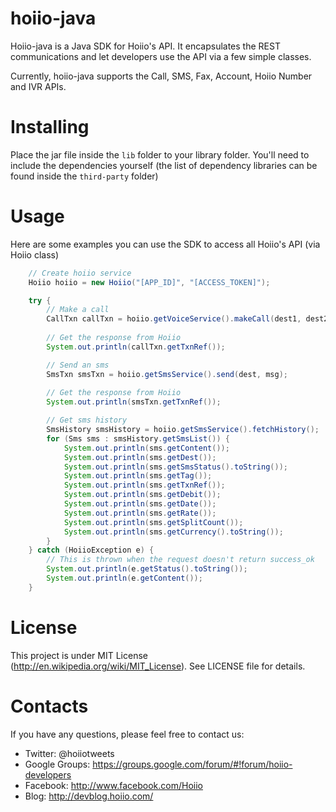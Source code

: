 # hoiio-java
Hoiio-java is a Java SDK for Hoiio's API. It encapsulates the REST 
communications and let developers use the API via a few simple classes.

Currently, hoiio-java supports the Call, SMS, Fax, Account, Hoiio Number and IVR APIs.


# Installing
Place the jar file inside the ```lib``` folder to your library folder. 
You'll need to include the dependencies yourself (the list of dependency libraries 
can be found inside the ```third-party``` folder)


# Usage
Here are some examples you can use the SDK to access all Hoiio's API (via Hoiio class)

``` java
	// Create hoiio service
	Hoiio hoiio = new Hoiio("[APP_ID]", "[ACCESS_TOKEN]");

	try {
		// Make a call
		CallTxn callTxn = hoiio.getVoiceService().makeCall(dest1, dest2);	
		
		// Get the response from Hoiio
		System.out.println(callTxn.getTxnRef());

		// Send an sms
		SmsTxn smsTxn = hoiio.getSmsService().send(dest, msg);		
		
		// Get the response from Hoiio
		System.out.println(smsTxn.getTxnRef());

		// Get sms history
		SmsHistory smsHistory = hoiio.getSmsService().fetchHistory();
		for (Sms sms : smsHistory.getSmsList()) {
			System.out.println(sms.getContent());
			System.out.println(sms.getDest());
			System.out.println(sms.getSmsStatus().toString());
			System.out.println(sms.getTag());
			System.out.println(sms.getTxnRef());
			System.out.println(sms.getDebit());
			System.out.println(sms.getDate());
			System.out.println(sms.getRate());
			System.out.println(sms.getSplitCount());
			System.out.println(sms.getCurrency().toString());
		}
	} catch (HoiioException e) {
		// This is thrown when the request doesn't return success_ok
		System.out.println(e.getStatus().toString());
		System.out.println(e.getContent());
	}
```

# License
This project is under MIT License (http://en.wikipedia.org/wiki/MIT_License).
See LICENSE file for details.


# Contacts
If you have any questions, please feel free to contact us:

* Twitter:        @hoiiotweets
* Google Groups:  https://groups.google.com/forum/#!forum/hoiio-developers
* Facebook:       http://www.facebook.com/Hoiio
* Blog:           http://devblog.hoiio.com/
